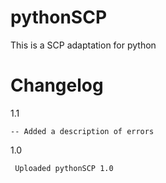 # pythonSCP
This is a SCP adaptation for python 

# Changelog

  1.1

    -- Added a description of errors

  1.0
     
     Uploaded pythonSCP 1.0
